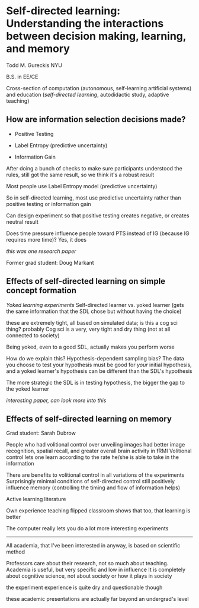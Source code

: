 Self-directed learning: Understanding the interactions between decision making, learning, and memory
===================================

Todd M. Gureckis
NYU

B.S. in EE/CE


Cross-section of computation (autonomous, self-learning artificial systems) and education (*self-directed learning*, autodidactic study, adaptive teaching)



How are information selection decisions made?
-------


- Positive Testing

- Label Entropy (predictive uncertainty)

- Information Gain


After doing a bunch of checks to make sure participants understood the rules, still got the same result, so we think it's a robust result


Most people use Label Entropy model (predictive uncertainty)

So in self-directed learning, most use predictive uncertainty rather than positive testing or information gain 


Can design experiment so that positive testing creates negative, or creates neutral result


Does time pressure influence people toward PTS instead of IG (because IG requires more time)?
Yes, it does

*this was one research paper*

Former grad student: Doug Markant


Effects of self-directed learning on simple concept formation
-------

*Yoked learning experiments*
Self-directed learner vs. yoked learner (gets the same information that the SDL chose but without having the choice)

these are extremely tight, all based on simulated data; is this a cog sci thing? probably
Cog sci is a very, very tight and dry thing (not at all connected to society)

Being yoked, even to a good SDL, actually makes you perform worse


How do we explain this?
Hypothesis-dependent sampling bias?
The data you choose to test your hypothesis must be good for *your* initial hypothesis, and a yoked learner's hypothesis can be different than the SDL's hypothesis

The more strategic the SDL is in testing hypothesis, the bigger the gap to the yoked learner

*interesting paper, can look more into this*


Effects of self-directed learning on memory
----------

Grad student: Sarah Dubrow

People who had volitional control over unveiling images had better image recognition, spatial recall,  and greater overall brain activity in fRMI
Volitional control lets one learn according to the rate he/she is able to take in the information

There are benefits to volitional control in all variations of the experiments
Surprisingly minimal conditions of self-directed control still positively influence memory (controlling the timing and flow of information helps)




Active learning literature

Own experience teaching flipped classroom shows that too, that learning is better



The computer really lets you do a lot more interesting experiments

 - - -

All academia, that I've been interested in anyway, is based on scientific method

Professors care about their research, not so much about teaching.
Academia is useful, but very specific and low in influence
It is completely about cognitive science, not about society or how it plays in society

the experiment experience is quite dry and questionable though 


these academic presentations are actually far beyond an undergrad's level

